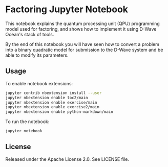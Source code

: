 # Factoring Jupyter Notebook

This notebook explains the quantum processing unit (QPU) programming model used 
for factoring, and shows how to implement it using D-Wave Ocean's stack of 
tools.

By the end of this notebook you will have seen how to convert a problem into 
a binary quadratic model for submission to the D-Wave system and be able to modify 
its parameters.

## Usage

To enable notebook extensions:

```bash
jupyter contrib nbextension install --user
jupyter nbextension enable toc2/main
jupyter nbextension enable exercise/main
jupyter nbextension enable exercise2/main
jupyter nbextension enable python-markdown/main

```

To run the notebook:

```bash
jupyter notebook
```

## License

Released under the Apache License 2.0. See LICENSE file.
